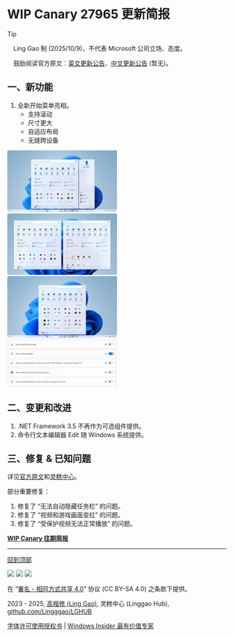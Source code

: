 <SPAN ID = 'HEAD'/>

# WIP Canary 27965 更新简报

> [!TIP]
>
> &emsp;Ling Gao 制 (2025/10/9)，不代表 Microsoft 公司立场、态度。
>
> &emsp;鼓励阅读官方原文：[英文更新公告](https://blogs.windows.com/windows-insider/2025/10/08/announcing-windows-11-insider-preview-build-27965-canary-channel)、[中文更新公告]() (暂无)。

## 一、新功能

1. 全新开始菜单亮相。
    - 支持滚动
    - 尺寸更大
    - 自适应布局
    - 无缝跨设备

<img src="Images/27965_1.png" width = "50%" />

<img src="Images/27965_2.png" width = "50%" />

<img src="Images/27965_3.png" width = "50%" />

<img src="Images/27965_4.png" width = "50%" />

## 二、变更和改进

1. .NET Framework 3.5 不再作为可选组件提供。
2. 命令行文本编辑器 Edit 随 Windows 系统提供。

## 三、修复 & 已知问题

详见[官方原文](https://blogs.windows.com/windows-insider/2025/10/08/announcing-windows-11-insider-preview-build-27965-canary-channel)和[灵糕中心](https://github.com/Lingggao/LGHUB)。

部分重要修复：

1. 修复了 “无法自动隐藏任务栏” 的问题。
2. 修复了 “视频和游戏画面变红” 的问题。
3. 修复了 “受保护视频无法正常播放” 的问题。

[**WIP Canary 往期简报**](Documents/Canary_Previous)

---

[回到顶部](#HEAD)

<img src="https://mirrors.creativecommons.org/presskit/icons/cc.xlarge.png" width = "3%" /> <img src="https://mirrors.creativecommons.org/presskit/icons/by.xlarge.png" width = "3%" /> <img src="https://mirrors.creativecommons.org/presskit/icons/sa.xlarge.png" width = "3%" />

在 “[署名 - 相同方式共享 4.0](https://creativecommons.org/licenses/by-sa/4.0/legalcode.zh-Hans)” 协议 (CC BY-SA 4.0) 之条款下提供。

2023 - 2025, [高楷修 (Ling Gao)](https://github.com/Lingggao), 灵糕中心 (Linggao Hub), [github.com/Lingggao/LGHUB](https://github.com/Lingggao/LGHUB)

[字体许可使用授权书](https://github.com/Lingggao/LGHUB/blob/main/Images/%E5%AD%97%E4%BD%93%E8%AE%B8%E5%8F%AF%E4%BD%BF%E7%94%A8%E6%8E%88%E6%9D%83%E4%B9%A6.png?raw=true) | [Windows Insider 最有价值专家](https://github.com/Lingggao/LGHUB/blob/main/Images/Windows%20Insider%20MVP.png?raw=true)